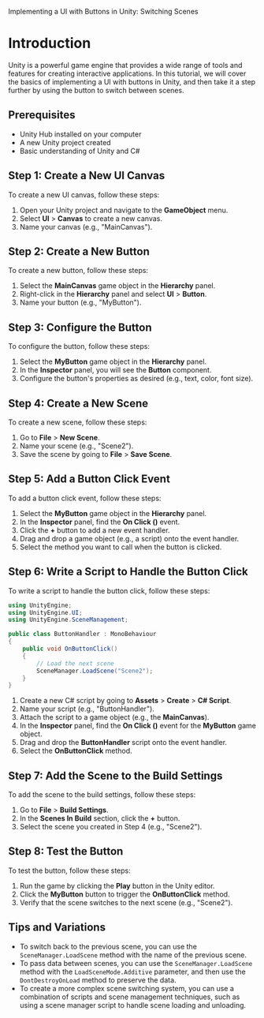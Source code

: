 Implementing a UI with Buttons in Unity: Switching Scenes

# Introduction

Unity is a powerful game engine that provides a wide range of tools and features for creating interactive applications. In this tutorial, we will cover the basics of implementing a UI with buttons in Unity, and then take it a step further by using the button to switch between scenes.

## Prerequisites

* Unity Hub installed on your computer
* A new Unity project created
* Basic understanding of Unity and C#

## Step 1: Create a New UI Canvas

To create a new UI canvas, follow these steps:

1. Open your Unity project and navigate to the **GameObject** menu.
2. Select **UI** > **Canvas** to create a new canvas.
3. Name your canvas (e.g., "MainCanvas").

## Step 2: Create a New Button

To create a new button, follow these steps:

1. Select the **MainCanvas** game object in the **Hierarchy** panel.
2. Right-click in the **Hierarchy** panel and select **UI** > **Button**.
3. Name your button (e.g., "MyButton").

## Step 3: Configure the Button

To configure the button, follow these steps:

1. Select the **MyButton** game object in the **Hierarchy** panel.
2. In the **Inspector** panel, you will see the **Button** component.
3. Configure the button's properties as desired (e.g., text, color, font size).

## Step 4: Create a New Scene

To create a new scene, follow these steps:

1. Go to **File** > **New Scene**.
2. Name your scene (e.g., "Scene2").
3. Save the scene by going to **File** > **Save Scene**.

## Step 5: Add a Button Click Event

To add a button click event, follow these steps:

1. Select the **MyButton** game object in the **Hierarchy** panel.
2. In the **Inspector** panel, find the **On Click ()** event.
3. Click the **+** button to add a new event handler.
4. Drag and drop a game object (e.g., a script) onto the event handler.
5. Select the method you want to call when the button is clicked.

## Step 6: Write a Script to Handle the Button Click

To write a script to handle the button click, follow these steps:

```csharp
using UnityEngine;
using UnityEngine.UI;
using UnityEngine.SceneManagement;

public class ButtonHandler : MonoBehaviour
{
    public void OnButtonClick()
    {
        // Load the next scene
        SceneManager.LoadScene("Scene2");
    }
}
```

1. Create a new C# script by going to **Assets** > **Create** > **C# Script**.
2. Name your script (e.g., "ButtonHandler").
3. Attach the script to a game object (e.g., the **MainCanvas**).
4. In the **Inspector** panel, find the **On Click ()** event for the **MyButton** game object.
5. Drag and drop the **ButtonHandler** script onto the event handler.
6. Select the **OnButtonClick** method.

## Step 7: Add the Scene to the Build Settings

To add the scene to the build settings, follow these steps:

1. Go to **File** > **Build Settings**.
2. In the **Scenes In Build** section, click the **+** button.
3. Select the scene you created in Step 4 (e.g., "Scene2").

## Step 8: Test the Button

To test the button, follow these steps:

1. Run the game by clicking the **Play** button in the Unity editor.
2. Click the **MyButton** button to trigger the **OnButtonClick** method.
3. Verify that the scene switches to the next scene (e.g., "Scene2").

Tips and Variations
--------------------

* To switch back to the previous scene, you can use the `SceneManager.LoadScene` method with the name of the previous scene.
* To pass data between scenes, you can use the `SceneManager.LoadScene` method with the `LoadSceneMode.Additive` parameter, and then use the `DontDestroyOnLoad` method to preserve the data.
* To create a more complex scene switching system, you can use a combination of scripts and scene management techniques, such as using a scene manager script to handle scene loading and unloading.

